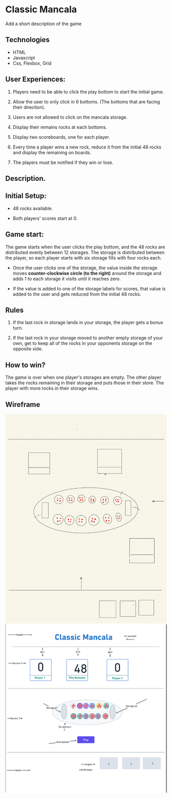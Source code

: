 # Classic Mancala 
 Add a short description of the game 

## Technologies
- HTML
- Javascript
- Css, Flexbox, Grid

## User Experiences:

1. Players need to be able to click the play bottom to start the initial game. 

2. Allow the user to only click in 6 bottoms. (The bottoms that are facing their direction). 

3. Users are not allowed to click on the mancala storage. 

4. Display their remains rocks at each bottoms.

5. Display two scoreboards, one for each player.
  
6. Every time a player wins a new rock, reduce it from the initial 48 rocks and display the remaining on boards. 

7. The players must be notified if they win or lose.




## Description.


## Initial Setup:

 - 48 rocks available. 
 
 - Both players' scores start at 0. 


 ## Game start:

The game starts when the user clicks the play bottom, and the 48 rocks are distributed evenly between 12 storages. The storage is distributed between the player, so each player starts with six storage fills with four rocks each. 
            
            
- Once the user clicks one of the storage, the value inside the storage moves **counter-clockwise circle (to the right)** around the storage and adds 1 to each storage it visits until it reaches zero.


- If the value is added to one of the storage labels for scores, that value is added to the user and gets reduced from the initial 48 rocks. 


## Rules
1. If the last rock in storage lands in your storage, the player gets a bonus turn.


 2. If the last rock in your storage moved to another empty storage of your own, get to keep all of the rocks in your opponents storage on the opposite side.


## How to win?

The game is over when one player's storages are empty. The other player takes the rocks remaining in their storage and puts those in their store. The player with more rocks in their storage wins. 

## Wireframe

<img src="/resources/miniFrame.jpg">
<img src="/resources/manwire.png">

<!--Next add wireframe  -->
